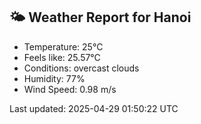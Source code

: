 <!-- WEATHER-START -->
## 🌤 Weather Report for Hanoi

- Temperature: 25°C
- Feels like: 25.57°C
- Conditions: overcast clouds
- Humidity: 77%
- Wind Speed: 0.98 m/s

Last updated: 2025-04-29 01:50:22 UTC
<!-- WEATHER-END -->
